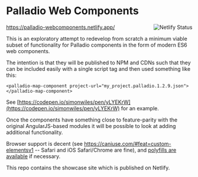 # Palladio Web Components

<a href="https://app.netlify.com/sites/palladio-webcomponents/deploys"><img src="https://api.netlify.com/api/v1/badges/0867bc87-5b80-4f24-a7e6-23bb73776371/deploy-status" align="right" alt="Netlify Status"></a>
https://palladio-webcomponents.netlify.app/

This is an exploratory attempt to redevelop from scratch a minimum viable subset of functionality for Palladio components in the form of modern ES6 web components.

The intention is that they will be published to NPM and CDNs such that they can be included easily with a single script tag and then used something like this:

```
<palladio-map-component project-url="my_project.palladio.1.2.9.json"></palladio-map-component>
```

See [https://codepen.io/simonwiles/pen/yLYEKrW](https://codepen.io/simonwiles/pen/yLYEKrW) for an example.

Once the components have something close to feature-parity with the original AngularJS-based modules it will be possible to look at adding additional functionality.

Browser support is decent (see https://caniuse.com/#feat=custom-elementsv1 -- Safari and iOS Safari/Chrome are fine), and [polyfills are available](https://www.webcomponents.org/polyfills) if necessary.

This repo contains the showcase site which is published on Netlify.
